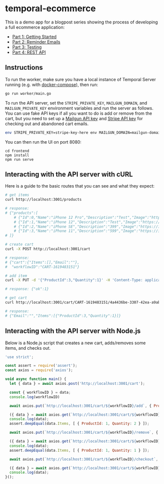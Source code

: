 # temporal-ecommerce

This is a demo app for a blogpost series showing the process of developing a full ecommerce application:

- [Part 1: Getting Started](https://docs.temporal.io/blog/build-an-ecommerce-app-with-temporal-part-1)
- [Part 2: Reminder Emails](https://docs.temporal.io/blog/build-an-ecommerce-app-with-temporal-part-2-reminder-emails)
- [Part 3: Testing](https://docs.temporal.io/blog/build-an-ecommerce-app-with-temporal-part-3-testing)
- [Part 4: REST API](https://learn.temporal.io/tutorials/go/ecommerce/build-an-ecommerce-app-with-temporal-part-4-rest-api)

## Instructions

To run the worker, make sure you have a local instance of Temporal Server running (e.g. with [docker-compose](https://github.com/temporalio/docker-compose)), then run:

```bash
go run worker/main.go
```

To run the API server, set the `STRIPE_PRIVATE_KEY`, `MAILGUN_DOMAIN`, and `MAILGUN_PRIVATE_KEY` environment variables and run the server as follows.
You can use fake API keys if all you want to do is add or remove from the cart, but you need to set up a [Mailgun API key](https://www.mailgun.com/) and [Stripe API key](https://stripe.com/) for checking out and abandoned cart emails.

```bash
env STRIPE_PRIVATE_KEY=stripe-key-here env MAILGUN_DOMAIN=mailgun-domain-here env MAILGUN_PRIVATE_KEY=mailgun-private-key-here env PORT=3001 go run api/main.go
```

You can then run the UI on port 8080:

```
cd frontend
npm install
npm run serve
```

## Interacting with the API server with cURL

Here is a guide to the basic routes that you can see and what they expect:

```bash
# get items
curl http://localhost:3001/products

# response:
# {"products":[
    # {"Id":0,"Name":"iPhone 12 Pro","Description":"Test","Image":"https://images.unsplash.com/photo-1603921326210-6edd2d60ca68","Price":999},
    # {"Id":1,"Name":"iPhone 12","Description":"Test","Image":"https://images.unsplash.com/photo-1611472173362-3f53dbd65d80","Price":699},
    # {"Id":2,"Name":"iPhone SE","Description":"399","Image":"https://images.unsplash.com/photo-1529618160092-2f8ccc8e087b","Price":399},
    # {"Id":3,"Name":"iPhone 11","Description":"599","Image":"https://images.unsplash.com/photo-1574755393849-623942496936","Price":599}
# ]}

# create cart
curl -X POST http://localhost:3001/cart

# response:
# {"cart":{"Items":[],"Email":""},
#  "workflowID":"CART-1619483151"}

# add item
curl -X PUT -d '{"ProductId":3,"Quantity":1}' -H 'Content-Type: application/json' http://localhost:3001/cart/CART-1619483151/4a4436be-3307-42ea-a9ab-3b63f5520bee/add

# response: {"ok":1}

# get cart
curl http://localhost:3001/cart/CART-1619483151/4a4436be-3307-42ea-a9ab-3b63f5520bee

# response:
# {"Email":"","Items":[{"ProductId":3,"Quantity":1}]}
```

## Interacting with the API server with Node.js

Below is a Node.js script that creates a new cart, adds/removes some items, and checks out.

```javascript
'use strict';

const assert = require('assert');
const axios = require('axios');

void async function main() {
  let { data } = await axios.post('http://localhost:3001/cart');

  const { workflowID } = data;
  console.log(workflowID)

  await axios.put(`http://localhost:3001/cart/${workflowID}/add`, { ProductID: 1, Quantity: 2 });

  ({ data } = await axios.get(`http://localhost:3001/cart/${workflowID}`));
  console.log(data);
  assert.deepEqual(data.Items, [ { ProductId: 1, Quantity: 2 } ]);

  await axios.put(`http://localhost:3001/cart/${workflowID}/remove`, { ProductID: 1, Quantity: 1 });

  ({ data } = await axios.get(`http://localhost:3001/cart/${workflowID}`));
  console.log(data);
  assert.deepEqual(data.Items, [ { ProductId: 1, Quantity: 1 } ]);

  await axios.put(`http://localhost:3001/cart/${workflowID}/checkout`, { Email: 'val@temporal.io' });

  ({ data } = await axios.get(`http://localhost:3001/cart/${workflowID}`));
  console.log(data);
}();
```
